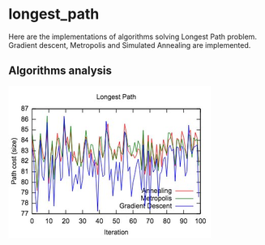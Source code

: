 # longest_path
Here are the implementations of algorithms solving Longest Path problem.
Gradient descent, Metropolis and Simulated Annealing are implemented.
## Algorithms analysis

![](https://github.com/topshik/longest_path/blob/master/gr1.jpg)
